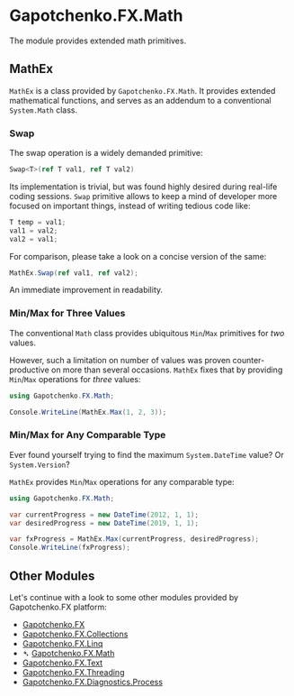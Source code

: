 ﻿# Gapotchenko.FX.Math

The module provides extended math primitives.

## MathEx

`MathEx` is a class provided by `Gapotchenko.FX.Math`.
It provides extended mathematical functions,
and serves as an addendum to a conventional `System.Math` class.

### Swap

The swap operation is a widely demanded primitive:

``` csharp
Swap<T>(ref T val1, ref T val2)
```

Its implementation is trivial, but was found highly desired during real-life coding sessions.
`Swap` primitive allows to keep a mind of developer more focused on important things,
instead of writing tedious code like:

``` csharp
T temp = val1;
val1 = val2;
val2 = val1;
```

For comparison, please take a look on a concise version of the same:

``` csharp
MathEx.Swap(ref val1, ref val2);
```

An immediate improvement in readability.

### Min/Max for Three Values

The conventional `Math` class provides ubiquitous `Min`/`Max` primitives for _two_ values.

However, such a limitation on number of values was proven counter-productive on more than several occasions.
`MathEx` fixes that by providing `Min`/`Max` operations for _three_ values:

``` csharp
using Gapotchenko.FX.Math;

Console.WriteLine(MathEx.Max(1, 2, 3));
```

### Min/Max for Any Comparable Type

Ever found yourself trying to find the maximum `System.DateTime` value? Or `System.Version`?

`MathEx` provides `Min`/`Max` operations for any comparable type:

``` csharp
using Gapotchenko.FX.Math;

var currentProgress = new DateTime(2012, 1, 1);
var desiredProgress = new DateTime(2019, 1, 1);

var fxProgress = MathEx.Max(currentProgress, desiredProgress);
Console.WriteLine(fxProgress);
```

## Other Modules

Let's continue with a look to some other modules provided by Gapotchenko.FX platform:

- [Gapotchenko.FX](../Gapotchenko.FX)
- [Gapotchenko.FX.Collections](../Gapotchenko.FX.Collections)
- [Gapotchenko.FX.Linq](../Gapotchenko.FX.Linq)
- &#x27B4; [Gapotchenko.FX.Math](../Gapotchenko.FX.Math)
- [Gapotchenko.FX.Text](../Gapotchenko.FX.Text)
- [Gapotchenko.FX.Threading](../Gapotchenko.FX.Threading)
- [Gapotchenko.FX.Diagnostics.Process](../Gapotchenko.FX.Diagnostics.Process)
